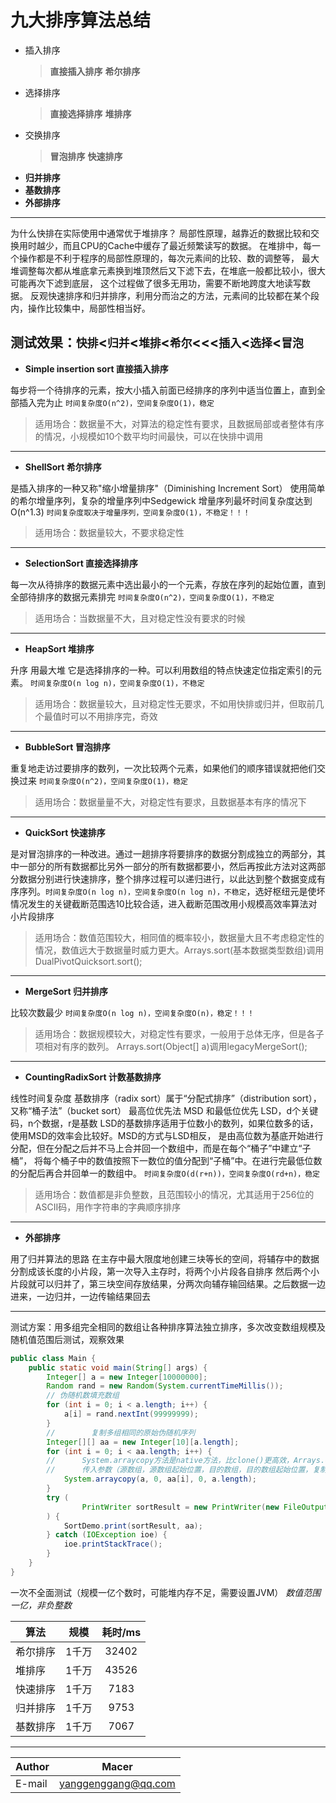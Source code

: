九大排序算法总结
====
- 插入排序
    > **直接插入排序**
    > **希尔排序**
- 选择排序
    > **直接选择排序**
    > **堆排序**
- 交换排序
    > **冒泡排序**
    > **快速排序**
- **归并排序**
- **基数排序**
- **外部排序**
****	

为什么快排在实际使用中通常优于堆排序？
局部性原理，越靠近的数据比较和交换用时越少，而且CPU的Cache中缓存了最近频繁读写的数据。
在堆排中，每一个操作都是不利于程序的局部性原理的，每次元素间的比较、数的调整等，
最大堆调整每次都从堆底拿元素换到堆顶然后又下滤下去，在堆底一般都比较小，很大可能再次下滤到底层，
这个过程做了很多无用功，需要不断地跨度大地读写数据。
反观快速排序和归并排序，利用分而治之的方法，元素间的比较都在某个段内，操作比较集中，局部性相当好。

**测试效果**：`快排`<`归并`<`堆排`<`希尔`<<<`插入`<`选择`<`冒泡`
---
* **Simple insertion sort 直接插入排序**

每步将一个待排序的元素，按大小插入前面已经排序的序列中适当位置上，直到全部插入完为止 `时间复杂度O(n^2)，空间复杂度O(1)，稳定`
> 适用场合：数据量不大，对算法的稳定性有要求，且数据局部或者整体有序的情况，小规模如10个数平均时间最快，可以在快排中调用
---
* **ShellSort 希尔排序** 

是插入排序的一种又称"缩小增量排序"（Diminishing Increment Sort） 使用简单的希尔增量序列，复杂的增量序列中Sedgewick 增量序列最坏时间复杂度达到O(n^1.3) `时间复杂度取决于增量序列，空间复杂度O(1)，不稳定！！！` 
>适用场合：数据量较大，不要求稳定性
---
* **SelectionSort 直接选择排序**

 每一次从待排序的数据元素中选出最小的一个元素，存放在序列的起始位置，直到全部待排序的数据元素排完 `时间复杂度O(n^2)，空间复杂度O(1)，不稳定`
 > 适用场合：当数据量不大，且对稳定性没有要求的时候
---
* **HeapSort 堆排序**

 升序 用最大堆 它是选择排序的一种。可以利用数组的特点快速定位指定索引的元素。 `时间复杂度O(n log n)，空间复杂度O(1)，不稳定` 
 >适用场合：数据量较大，且对稳定性无要求，不如用快排或归并，但取前几个最值时可以不用排序完，奇效
---
* **BubbleSort 冒泡排序**

 重复地走访过要排序的数列，一次比较两个元素，如果他们的顺序错误就把他们交换过来 `时间复杂度O(n^2)，空间复杂度O(1)，稳定`
 > 适用场合：数据量量不大，对稳定性有要求，且数据基本有序的情况下
---
* **QuickSort 快速排序**

是对冒泡排序的一种改进。通过一趟排序将要排序的数据分割成独立的两部分，其中一部分的所有数据都比另外一部分的所有数据都要小，然后再按此方法对这两部分数据分别进行快速排序，整个排序过程可以递归进行，以此达到整个数据变成有序序列。`时间复杂度O(n log n)，空间复杂度O(n log n)，不稳定`，选好枢纽元是使坏情况发生的关键截断范围选10比较合适，进入截断范围改用小规模高效率算法对小片段排序 
>适用场合：数值范围较大，相同值的概率较小，数据量大且不考虑稳定性的情况，数值远大于数据量时威力更大。Arrays.sort(基本数据类型数组)调用DualPivotQuicksort.sort();
---
 * **MergeSort 归并排序**
 
  比较次数最少 `时间复杂度O(n log n)，空间复杂度O(n)，稳定！！！`
  >适用场合：数据规模较大，对稳定性有要求，一般用于总体无序，但是各子项相对有序的数列。           Arrays.sort(Object[] a)调用legacyMergeSort();
---
* **CountingRadixSort 计数基数排序**

 线性时间复杂度 基数排序（radix sort）属于“分配式排序”（distribution sort），又称“桶子法”（bucket sort） 最高位优先法 MSD 和最低位优先 LSD，d个关键码，n个数据，r是基数 LSD的基数排序适用于位数小的数列，如果位数多的话，使用MSD的效率会比较好。MSD的方式与LSD相反， 是由高位数为基底开始进行分配，但在分配之后并不马上合并回一个数组中，而是在每个“桶子”中建立“子桶”， 将每个桶子中的数值按照下一数位的值分配到“子桶”中。在进行完最低位数的分配后再合并回单一的数组中。 `时间复杂度O(d(r+n))，空间复杂度O(rd+n)，稳定`
 > 适用场合：数值都是非负整数，且范围较小的情况，尤其适用于256位的ASCII码，用作字符串的字典顺序排序
---
* **外部排序**

 用了归并算法的思路 在主存中最大限度地创建三块等长的空间，将辅存中的数据分割成该长度的小片段，第一次导入主存时，将两个小片段各自排序 然后两个小片段就可以归并了，第三块空间存放结果，分两次向辅存输回结果。之后数据一边进来，一边归并，一边传输结果回去


----------
测试方案：用多组完全相同的数组让各种排序算法独立排序，多次改变数组规模及随机值范围后测试，观察效果
```Java
public class Main {
    public static void main(String[] args) {
        Integer[] a = new Integer[10000000];
        Random rand = new Random(System.currentTimeMillis());
        // 伪随机数填充数组
        for (int i = 0; i < a.length; i++) {
            a[i] = rand.nextInt(99999999);
        }
        //        复制多组相同的原始伪随机序列
        Integer[][] aa = new Integer[10][a.length];
        for (int i = 0; i < aa.length; i++) {
        //      System.arraycopy方法是native方法，比clone()更高效，Arrays.copyOf调用该方法
        //      传入参数（源数组，源数组起始位置，目的数组，目的数组起始位置，复制长度）都是浅拷贝
            System.arraycopy(a, 0, aa[i], 0, a.length);
        }
        try (
                PrintWriter sortResult = new PrintWriter(new FileOutputStream("SortResult.txt"));
        ) {
            SortDemo.print(sortResult, aa);
        } catch (IOException ioe) {
            ioe.printStackTrace();
        }
    }
}
```
一次不全面测试（规模一亿个数时，可能堆内存不足，需要设置JVM）
*数值范围一亿，非负整数*

|算法|规模|耗时/ms|
|-----  |:----:|:---:|
|希尔排序 |1千万|32402|
|堆排序  |1千万|43526|
|快速排序|1千万|7183|
|归并排序|1千万|9753|
|基数排序|1千万|7067|
----------

|Author|Macer|
|---|---
|E-mail|yanggenggang@qq.com
